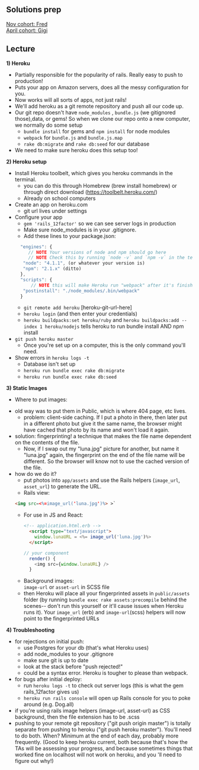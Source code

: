 ## Solutions prep

[Nov cohort:  Fred](./previous_lectures/november2015.md)  
[April cohort: Gigi](./previous_lectures/april2016.md)

## Lecture

**1) Heroku**
+ Partially responsible for the popularity of rails. Really easy to push to production!
+ Puts your app on Amazon servers, does all the messy configuration for you.
+ Now works will all sorts of apps, not just rails!
+ We'll add heroku as a git remote repository and push all our code up.
+ Our git repo doesn't have `node_modules` , `bundle.js` (we gitignored those),data, or gems! So when we clone our repo onto a new computer, we normally do some setup
  + `bundle install` for gems and `npm install` for node modules
  + `webpack` for `bundle.js` and `bundle.js.map`
  + `rake db:migrate` and `rake db:seed` for our database
+ We need to make sure heroku does this setup too!

**2) Heroku setup**
+ Install Heroku toolbelt, which gives you heroku commands in the terminal.
  + you can do this through Homebrew (brew install homebrew) or through direct download (https://toolbelt.heroku.com/)
  + Already on school computers
+ Create an app on heroku.com
  + git url lives under settings
+ Configure your app
  + `gem 'rails_12factor'` so we can see server logs in production
  + Make sure node_modules is in your .gitignore.
  + Add these lines to your package.json:
  ```js
    "engines": {
       // NOTE Your versions of node and npm should go here
       // NOTE Check this by running `node -v` and `npm -v` in the terminal
     "node": "4.1.1", (or whatever your version is)
     "npm": "2.1.x" (ditto)
    },
    "scripts": {
        // NOTE this will make Heroku run "webpack" after it's finished installing node_modules
     "postinstall": "./node_modules/.bin/webpack"
    }
  ```
  + `git remote add heroku` [heroku-git-url-here]
  + `heroku login` (and then enter your credentials)
  + `heroku buildpacks:set heroku/ruby` and `heroku buildpacks:add --index 1 heroku/nodejs` tells heroku to run bundle install AND npm install
+ `git push heroku master`
  + Once you're set up on a computer, this is the only command you'll need.
+ Show errors in `heroku logs -t`
  + Database isn't set up
  + `heroku run bundle exec rake db:migrate`
  + `heroku run bundle exec rake db:seed`

**3) Static Images**
+ Where to put images:
- old way was to put them in Public, which is where 404 page, etc lives.
  - problem: client-side caching. If I put a photo in there,
  then later put in a different photo but give it the same name,
  the browser might have cached that photo by its name and won't load it again.
- solution: fingerprinting! a technique that makes the file name
  dependent on the contents of the file.
  - Now, if I swap out my "luna.jpg"
  picture for another, but name it "luna.jpg" again, the fingerprint on the end of the file name will be different. So the browser will know not to
  use the cached version of the file.
- how do we do it?
  - put photos into `app/assets` and use the Rails helpers (`image_url`, `asset_url`) to generate the URL.
  - Rails view:
   ```html
   <img src=<%=image_url('luna.jpg')%> >`
   ```
  - For use in JS and React:
    ```html
    <!-- application.html.erb -->
      <script type="text/javascript">
        window.lunaURL = <%= image_url('luna.jpg')%>
      </script>
    ```
    ```js
    // your component
      render() {
        <img src={window.lunaURL} />
      }
    ```
  - Background images:  
    `image-url` or `asset-url` in SCSS file
  - then Heroku will place all your fingerprinted assets in `public/assets` folder (by running `bundle exec rake assets:precompile` behind the scenes-- don't run this yourself or it'll cause issues when Heroku runs it). Your `image_url` (erb) and `image-url`(scss) helpers will now point to the fingerprinted URLs

**4) Troubleshooting**
- for rejections on initial push:
  - use Postgres for your db (that's what Heroku uses)
  - add node_modules to your .gitignore
  - make sure git is up to date
  - look at the stack before "push rejected!"
  - could be a syntax error. Heroku is tougher to please than webpack.
- for bugs after initial deploy:
  - run `heroku logs -t` to check out server logs (this is what the gem rails_12factor gives us)
  - `heroku run rails console` will open up Rails console for you to poke around (e.g. Dog.all)
- if you're using rails image helpers (image-url, asset-url) as CSS background, then the file extension has to be .scss
- pushing to your remote git repository ("git push origin master") is totally separate from pushing to heroku ("git push heroku master"). You'll need to do both. When? Minimum at the end of each day, probably more frequently. (Good to keep heroku current, both because that's how the TAs will be assessing your progress, and because sometimes things that worked fine on localhost will not work on heroku, and you 'll need to figure out why!)

